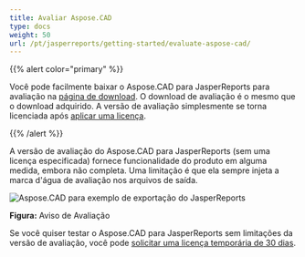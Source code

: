 ```yaml
---
title: Avaliar Aspose.CAD
type: docs
weight: 50
url: /pt/jasperreports/getting-started/evaluate-aspose-cad/
---
```


{{% alert color="primary" %}}

Você pode facilmente baixar o Aspose.CAD para JasperReports para avaliação na [página de download](https://downloads.aspose.com/cad/jasperreports). O download de avaliação é o mesmo que o download adquirido. A versão de avaliação simplesmente se torna licenciada após [aplicar uma licença](/pt/cad/jasperreports/licensing/).

{{% /alert %}}

A versão de avaliação do Aspose.CAD para JasperReports (sem uma licença especificada) fornece funcionalidade do produto em alguma medida, embora não completa. Uma limitação é que ela sempre injeta a marca d'água de avaliação nos arquivos de saída.

![Aspose.CAD para exemplo de exportação do JasperReports](/cad/_assets/jasper/AreaChartReport.jpg)

**Figura:** Aviso de Avaliação

Se você quiser testar o Aspose.CAD para JasperReports sem limitações da versão de avaliação, você pode [solicitar uma licença temporária de 30 dias](https://purchase.aspose.com/temporary-license).
